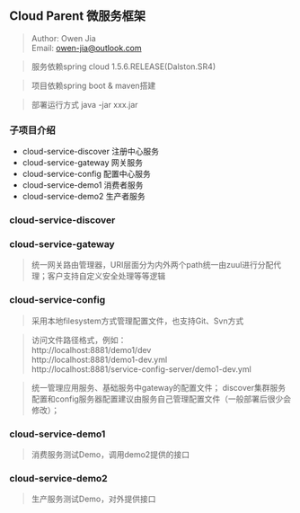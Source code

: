 ## Cloud Parent 微服务框架

> Author: Owen Jia    
  Email:  owen-jia@outlook.com

> 服务依赖spring cloud 1.5.6.RELEASE(Dalston.SR4)

> 项目依赖spring boot & maven搭建

> 部署运行方式 java -jar xxx.jar

### 子项目介绍

- cloud-service-discover 注册中心服务
- cloud-service-gateway 网关服务
- cloud-service-config 配置中心服务
- cloud-service-demo1 消费者服务
- cloud-service-demo2 生产者服务


### cloud-service-discover

### cloud-service-gateway

> 统一网关路由管理器，URI层面分为内外两个path统一由zuul进行分配代理；客户支持自定义安全处理等等逻辑

### cloud-service-config

> 采用本地filesystem方式管理配置文件，也支持Git、Svn方式

> 访问文件路径格式，例如：    
  http://localhost:8881/demo1/dev    
  http://localhost:8881/demo1-dev.yml       
  http://localhost:8881/service-config-server/demo1-dev.yml  

> 统一管理应用服务、基础服务中gateway的配置文件； discover集群服务配置和config服务器配置建议由服务自己管理配置文件（一般部署后很少会修改）；

### cloud-service-demo1

> 消费服务测试Demo，调用demo2提供的接口

### cloud-service-demo2

> 生产服务测试Demo，对外提供接口


